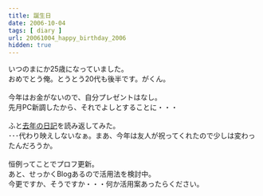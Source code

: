 ```yaml
---
title: 誕生日
date: 2006-10-04
tags: [ diary ]
url: 20061004_happy_birthday_2006
hidden: true
---
```

いつのまにか25歳になっていました。<br />
おめでとう俺。とうとう20代も後半です。がくん。<br />
<br />
今年はお金がないので、自分プレゼントはなし。<br />
先月PC新調したから、それでよしとすることに・・・<br />
<br />
ふと<a href="http://www1.u-netsurf.ne.jp/~gmyu-dai/cgi-bin/sb/log/eid59.html">去年の日記</a>を読み返してみた。<br />
･･･代わり映えしないなぁ。まあ、今年は友人が祝ってくれたので少しは変わったんだろうか。<br />
<br />
恒例ってことでプロフ更新。<br />
あと、せっかくBlogあるので活用法を検討中。<br />
今更ですか、そうですか・・・何か活用案あったらください。
